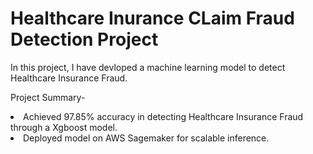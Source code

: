 # Healthcare Inurance CLaim Fraud Detection Project

In this project, I have devloped a machine learning model to detect Healthcare Insurance Fraud.

Project Summary-<br>

<li>Achieved 97.85% accuracy in detecting Healthcare Insurance Fraud through a Xgboost model.</li>
<li>Deployed model on AWS Sagemaker for scalable inference.</li>

